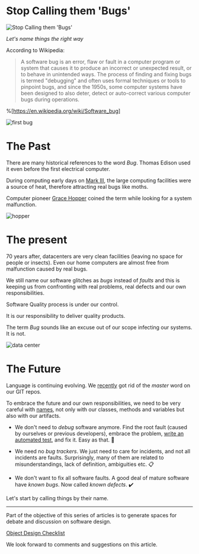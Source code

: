 # Stop Calling them 'Bugs'

![Stop Calling them 'Bugs'](bug.gif)

*Let's name things the right way*

According to Wikipedia:

> A software bug is an error, flaw or fault in a computer program or system that causes it to produce an incorrect or unexpected result, or to behave in unintended ways. The process of finding and fixing bugs is termed "debugging" and often uses formal techniques or tools to pinpoint bugs, and since the 1950s, some computer systems have been designed to also deter, detect or auto-correct various computer bugs during operations.

%[https://en.wikipedia.org/wiki/Software_bug]

![first bug](https://cdn.hashnode.com/res/hashnode/image/upload/v1616372340739/wJ9TwhPEe.jpeg)

# The Past

There are many historical references to the word *Bug*. Thomas Edison used it even before the first electrical computer.

During computing early days on [Mark III](https://en.wikipedia.org/wiki/Harvard_Mark_III), the large computing facilities were a source of heat, therefore attracting real bugs like moths.

Computer pioneer [Grace Hopper](https://en.wikipedia.org/wiki/Grace_Hopper) coined the term while looking for a system malfunction.

![hopper](https://cdn.hashnode.com/res/hashnode/image/upload/v1616371630192/ISr0Omb1o.jpeg)

# The present

70 years after, datacenters are very clean facilities (leaving no space for people or insects). Even our home computers are almost free from malfunction caused by real bugs. 

We still name our software glitches as *bugs* instead of *faults* and this is keeping us from confronting with real problems, real defects and our own responsibilities.

Software Quality process is under our control. 

It is our responsibility to deliver quality products. 

The term *Bug* sounds like an excuse out of our scope infecting our systems. It is not.

![data center](https://cdn.hashnode.com/res/hashnode/image/upload/v1616371686984/EvHwzJTzC.jpeg)

# The Future

Language is continuing evolving. We [recently](https://www.infoq.com/news/2020/10/github-main-branch/) got rid of the *master* word on our GIT repos. 

To embrace the future and our own responsibilities, we need to be very careful with [names](../../Theory/What%20exactly%20is%20a%20name%20—%20Part%20I%20The%20Quest/readme.md), not only with our classes, methods and variables but also with our artifacts.

* We don't need to *debug* software anymore. Find the root fault (caused by ourselves or previous developers), embrace the problem, [write an automated test](../../TDD/How%20to%20Squeeze%20Test%20Driven%20Development%20on%20Legacy%20Systems/readme.md), and fix it. Easy as that. 🐞

* We need no *bug trackers*. We just need to care for incidents, and not all incidents are faults. Surprisingly, many of them are related to misunderstandings, lack of definition, ambiguities etc. 📋

* We don't want to fix all software faults. A good deal of mature software have *known bugs*. Now called *known defects*. ✔️

Let's start by calling things by their name.

* * *

Part of the objective of this series of articles is to generate spaces for debate and discussion on software design.

[Object Design Checklist](../../Theory/Object%20Design%20Checklist/readme.md)

We look forward to comments and suggestions on this article.